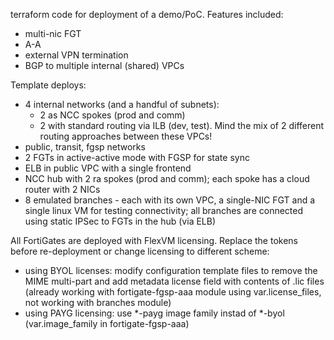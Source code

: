 terraform code for deployment of a demo/PoC. Features included:
- multi-nic FGT
- A-A
- external VPN termination
- BGP to multiple internal (shared) VPCs

Template deploys:
- 4 internal networks (and a handful of subnets):
    - 2 as NCC spokes (prod and comm)
    - 2 with standard routing via ILB (dev, test). Mind the mix of 2 different routing approaches between these VPCs!
- public, transit, fgsp networks
- 2 FGTs in active-active mode with FGSP for state sync
- ELB in public VPC with a single frontend
- NCC hub with 2 ra spokes (prod and comm); each spoke has a cloud router with 2 NICs
- 8 emulated branches - each with its own VPC, a single-NIC FGT and a single linux VM for testing connectivity; all branches are connected using static IPSec to FGTs in the hub (via ELB)



All FortiGates are deployed with FlexVM licensing. Replace the tokens before re-deployment or change licensing to different scheme:
- using BYOL licenses: modify configuration template files to remove the MIME multi-part and add metadata license field with contents of .lic files (already working with fortigate-fgsp-aaa module using var.license_files, not working with branches module)
- using PAYG licensing: use *-payg image family instad of *-byol (var.image_family in fortigate-fgsp-aaa)
